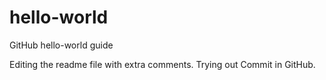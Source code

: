 # hello-world
GitHub hello-world guide

Editing the readme file with extra comments.
Trying out Commit in GitHub.
